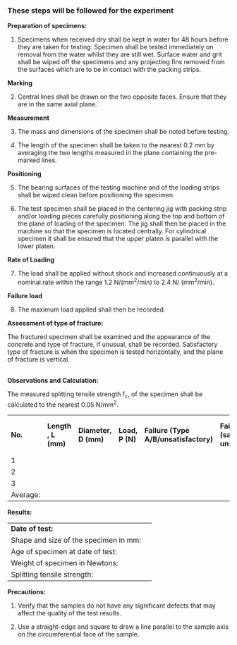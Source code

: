 ### These steps will be followed for the experiment

**Preparation of specimens:**

1. Specimens when received dry shall be kept in water for 48 hours before they are taken for testing. Specimen shall be tested immediately on removal from the water whilst they are still wet. Surface water and grit shall be wiped off the specimens and any projecting fins removed from the surfaces which are to be in contact with the packing strips.


**Marking**

2. Central lines shall be drawn on the two opposite faces. Ensure that they are in the same axial plane.


**Measurement**

3. The mass and dimensions of the specimen shall be noted before testing.

4. The length of the specimen shall be taken to the nearest 0.2 mm by averaging the two lengths measured in the plane containing the pre-marked lines.


**Positioning**

5. The bearing surfaces of the testing machine and of the loading strips shall be wiped clean before positioning the specimen.

6. The test specimen shall be placed in the centering jig with packing strip and/or loading pieces carefully positioning along the top and bottom of the plane of loading of the specimen. The jig shall then be placed in the machine so that the specimen is located centrally. For cylindrical specimen it shall be ensured that the upper platen is parallel with the lower platen.


**Rate of Loading**

7. The load shall be applied without shock and increased continuously at a nominal rate within the range 1.2 N/(mm<sup>2</sup>/min) to 2.4 N/ (mm<sup>2</sup>/min).


**Failure load**

8. The maximum load applied shall then be recorded.


**Assessment of type of fracture:**

The fractured specimen shall be examined and the appearance of the concrete and type of fracture, if unusual, shall be recorded. Satisfactory type of fracture is when the specimen is tested horizontally, and the plane of fracture is vertical.<br><br>

**Observations and Calculation:**

The measured splitting tensile strength f<sub>c</sub>, of the specimen shall be calculated to the nearest 0.05 N/mm<sup>2</sup>.

<table align="center">
	<tr style="font-weight:bold;">
		<td>
			No.
		</td>
		<td>
			Length , L (mm)
		</td>
		<td>
			Diameter, D (mm)
		</td>
		<td>
			Load, P (N)
		</td>
		<td>
			Failure (Type A/B/unsatisfactory)
		</td>
		<td>
			Failure type (satisfactory/ unsatisfactory)
		</td>
		<td>
			Split Tensile Strength (N/mm<sup>2</sup>)
		</td>
	</tr>
	<tr>
		<td>
			1
		</td>
		<td>			
		</td>
		<td>			
		</td>
		<td>			
		</td>
		<td>			
		</td>
		<td>			
		</td>
		<td>			
		</td>
	</tr>
	<tr>
		<td>
			2
		</td>
		<td>			
		</td>
		<td>			
		</td>
		<td>			
		</td>
		<td>			
		</td>
		<td>			
		</td>
		<td>			
		</td>
	</tr>
	<tr>
		<td>
			3
		</td>
		<td>			
		</td>
		<td>			
		</td>
		<td>			
		</td>
		<td>			
		</td>
		<td>			
		</td>
		<td>			
		</td>
	</tr>
	<tr>
		<td>
			Average:
		</td>
		<td>			
		</td>
		<td>			
		</td>
		<td>			
		</td>
		<td>			
		</td>
		<td>			
		</td>
		<td>			
		</td>
	</tr>
</table>


**Results:**

<table>
	<tr style="font-weight:bold;">
		<td>
			Date of test:
		</td>
		<td>			
		</td>
	</tr>
	<tr>
		<td>
			Shape and size of the specimen in mm:
		</td>
		<td>			
		</td>
	</tr>
	<tr>
		<td>
			Age of specimen at date of test:
		</td>
		<td>			
		</td>
	</tr>
	<tr>
		<td>
			Weight of specimen in Newtons:
		</td>
		<td>			
		</td>
	</tr>
	<tr>
		<td>
			Splitting tensile strength:
		</td>
		<td>		
		</td>
	</tr>
</table>


**Precautions:**

1. Verify that the samples do not have any significant defects that may affect the quality of the test results.

2. Use a straight-edge and square to draw a line parallel to the sample axis on the circumferential face of the sample.
